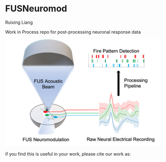 # FUSNeuromod

Ruixing Liang 

Work in Process repo for post-processing neuronal response data

![ ](./Images/Overview.png)

if you find this is useful in your work, please cite our work as:

```

```

